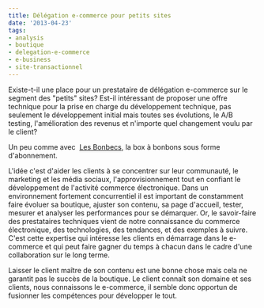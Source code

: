 ```yaml
---
title: Délégation e-commerce pour petits sites
date: '2013-04-23'
tags:
- analysis
- boutique
- delegation-e-commerce
- e-business
- site-transactionnel
---
```


Existe-t-il une place pour un prestataire de délégation e-commerce sur le segment des "petits" sites? Est-il intéressant de proposer une offre technique pour la prise en charge du développement technique, pas seulement le développement initial mais toutes ses évolutions, le A/B testing, l'amélioration des revenus et n'importe quel changement voulu par le client?

Un peu comme avec 
[Les Bonbecs](http://lesbonbecs.com), la box à bonbons sous forme d'abonnement.

L'idée c'est d'aider les clients à se concentrer sur leur communauté, le marketing et les média sociaux, l'approvisionnement tout en confiant le développement de l'activité commerce électronique. Dans un environnement fortement concurrentiel il est important de constamment faire évoluer sa boutique, ajuster son contenu, sa page d'accueil, tester, mesurer et analyser les performances pour se démarquer. Or, le savoir-faire des prestataires techniques vient de notre connaissance du commerce électronique, des technologies, des tendances, et des exemples à suivre. C'est cette expertise qui intéresse les clients en démarrage dans le e-commerce et qui peut faire gagner du temps à chacun dans le cadre d'une collaboration sur le long terme.

Laisser le client maître de son contenu est une bonne chose mais cela ne garantit pas le succès de la boutique. Le client connaît son domaine et ses clients, nous connaissons le e-commerce, il semble donc opportun de fusionner les compétences pour développer le tout.
